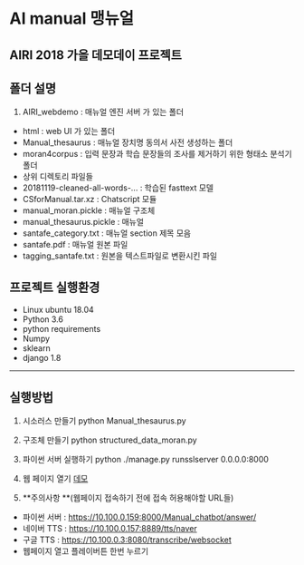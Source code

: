 # AI manual 맹뉴얼 
AIRI 2018 가을 데모데이 프로젝트 
---  

## 폴더 설명
1. AIRI_webdemo : 매뉴얼 엔진 서버 가 있는 폴더
* html : web UI 가 있는 폴더
* Manual_thesaurus : 매뉴얼 장치명 동의서 사전 생성하는 폴더
* moran4corpus : 입력 문장과 학습 문장들의 조사를 제거하기 위한 형태소 분석기 폴더
* 상위 디렉토리 파일들 
 * 20181119-cleaned-all-words-... : 학습된 fasttext 모델
 * CSforManual.tar.xz : Chatscript 모듈 
 * manual_moran.pickle : 매뉴얼 구조체 
 * manual_thesaurus.pickle : 매뉴얼 
 * santafe_category.txt : 매뉴얼 section 제목 모음
 * santafe.pdf : 매뉴얼 원본 파일 
 * tagging_santafe.txt : 원본을 텍스트파일로 변환시킨 파일 

## 프로젝트 실행환경
* Linux ubuntu 18.04
* Python 3.6
* python requirements
 * Numpy 
 * sklearn
 * django 1.8

----
## 실행방법 
1. 시소러스 만들기 
python Manual_thesaurus.py 
2. 구조체 만들기 
python structured_data_moran.py
3. 파이썬 서버 실행하기 
python ./manage.py runsslserver 0.0.0.0:8000
4. 웹 페이지 열기 
[데모](https://10.100.0.159/ChatScript/hanchatscript2.php)

5. **주의사항 **(웹페이지 접속하기 전에 접속 허용해야할 URL들)
 * 파이썬 서버 
 : https://10.100.0.159:8000/Manual_chatbot/answer/
 * 네이버 TTS
 : https://10.100.0.157:8889/tts/naver
 * 구글 TTS 
 : https://10.100.0.3:8080/transcribe/websocket  
 * 웹페이지 열고 플레이버튼 한번 누르기



